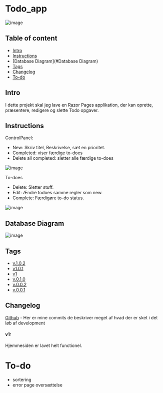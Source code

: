 # Todo_app
![image](https://user-images.githubusercontent.com/69219123/191439806-a45f4ed1-7f3f-4ea7-9e00-a99e5c6881e4.png)




## Table of content
* [Intro](#Intro)
* [Instructions](#Instructions)
* [Database Diagram](#Database Diagram)
* [Tags](#Tags)
* [Changelog](#Changelog)
* [To-do](#To-do)





## Intro

I dette projekt skal jeg lave en Razor Pages applikation, der kan oprette, præsentere, redigere og slette Todo opgaver.


## Instructions

ControlPanel:
* New: Skriv titel, Beskrivelse, sæt en prioritet.
* Completed: viser færdige to-does
* Delete all completed: sletter alle færdige to-does

![image](https://user-images.githubusercontent.com/69219123/191439924-6bf91592-9e5d-44c3-8969-20c77c6c3093.png)



To-does
* Delete: Sletter stuff.
* Edit: Ændre todoes samme regler som new.
* Complete: Færdigøre to-do status.

![image](https://user-images.githubusercontent.com/69219123/191435383-568239dd-b0d6-4c52-9580-c54e7c5220cf.png)


## Database Diagram
![image](https://user-images.githubusercontent.com/69219123/194480162-c9bcdac3-d0f7-4171-9ca6-71ae667853ce.png)



## Tags

* [v.1.0.2](https://github.com/failbreak/Todo_App/releases/tag/V1.0.2)
* [v1.0.1](https://github.com/failbreak/Todo_App/releases/tag/V1.0.1)
* [v1](https://github.com/failbreak/Todo_App/tree/V1.0)
* [v.0.1.0](https://github.com/failbreak/Todo_App/tree/V0.1.0)
* [v.0.0.2](https://github.com/failbreak/Todo_App/tree/V0.0.2)
* [v.0.0.1](https://github.com/failbreak/Todo_App/tree/V0.0.1)


## Changelog
[Github](https://github.com/failbreak/Todo_App/commit) - Her er mine commits de beskriver meget af hvad der er sket i det løb af development

#### v1:
Hjemmesiden er lavet helt functionel.


# To-do

* sortering
* error page oversættelse

